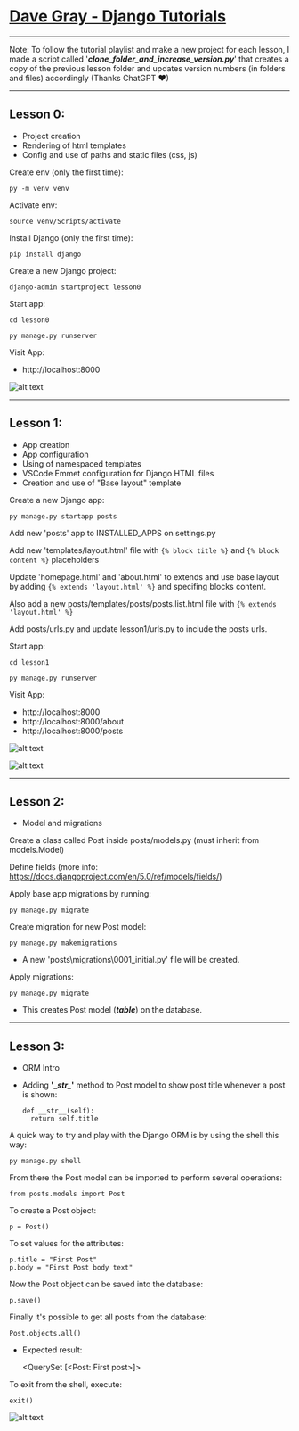 
# [Dave Gray - Django Tutorials](https://www.youtube.com/playlist?list=PL0Zuz27SZ-6NamGNr7dEqzNFEcZ_FAUVX)

---

Note: To follow the tutorial playlist and make a new project for each lesson, I made a script called '_**clone_folder_and_increase_version.py**_' that creates a copy of the previous lesson folder and updates version numbers (in folders and files) accordingly (Thanks ChatGPT ♥)

---

## Lesson 0:
- Project creation
- Rendering of html templates
- Config and use of paths and static files (css, js)

Create env (only the first time):

  ```py -m venv venv```

Activate env:

  ```source venv/Scripts/activate```

Install Django (only the first time):

    pip install django

Create a new Django project:

    django-admin startproject lesson0

Start app:

    cd lesson0

    py manage.py runserver

Visit App:

  - http://localhost:8000

![alt text](image.png)

---

## Lesson 1:
- App creation
- App configuration
- Using of namespaced templates
- VSCode Emmet configuration for Django HTML files
- Creation and use of "Base layout" template

Create a new Django app:

    py manage.py startapp posts

Add new 'posts' app to INSTALLED_APPS on settings.py

Add new 'templates/layout.html' file with ```{% block title %}``` and  ```{% block content %}``` placeholders

Update 'homepage.html' and 'about.html' to extends and use base layout by adding ```{% extends 'layout.html' %}``` and specifing blocks content.

Also add a new posts/templates/posts/posts.list.html file with ```{% extends 'layout.html' %}```

Add posts/urls.py and update lesson1/urls.py to include the posts urls.

Start app:

    cd lesson1

    py manage.py runserver

Visit App:

  - http://localhost:8000
  - http://localhost:8000/about
  - http://localhost:8000/posts

![alt text](image-1.png)

![alt text](image-2.png)


---

## Lesson 2:

- Model and migrations

Create a class called Post inside posts/models.py (must inherit from models.Model)

Define fields (more info: https://docs.djangoproject.com/en/5.0/ref/models/fields/)

Apply base app migrations by running:

    py manage.py migrate

Create migration for new Post model:

    py manage.py makemigrations
  - A new 'posts\migrations\0001_initial.py' file will be created.

Apply migrations:

    py manage.py migrate
  - This creates Post model (_**table**_) on the database.


---

## Lesson 3:

- ORM Intro
- Adding **'\__str\__'** method to Post model to show post title whenever a post is shown:

      def __str__(self):
        return self.title

A quick way to try and play with the Django ORM is by using the shell this way:

    py manage.py shell

From there the Post model can be imported to perform several operations:

    from posts.models import Post

To create a Post object:

    p = Post()

To set values for the attributes:

    p.title = "First Post"
    p.body = "First Post body text"

Now the Post object can be saved into the database:

    p.save()

Finally it's possible to get all posts from the database:

    Post.objects.all()

  - Expected result:

      <QuerySet [<Post: First post>]>

To exit from the shell, execute:

    exit()

![alt text](image-3.png)